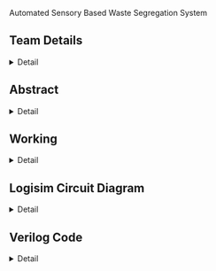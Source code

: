 Automated Sensory Based Waste Segregation System


<!-- First Section -->
## Team Details
<details>
  <summary>Detail</summary>

  > Semester: 3rd Sem B. Tech. CSE

  > Section: S1

  > Team : 20 


  > Member-1: 221CS111 , Arjun R , arjun.221cs111@nitk.edu.in , 9606236240

  > member-2: 221CS127 , Hari Hardhik , harihardhik.221cs127@nitk.edu.in , 9036242637

  > Member-3: 221CS148 , Samrudh M , samrudhm.221cs148@nitk.edu.in , 8088440953
</details>

<!-- Second Section -->
## Abstract
<details>
  <summary>Detail</summary>
  
  > This project introduces a Smart Dustbin system designed to automate waste segregation, addressing the environmental challenges posed by inefficient waste management practices. Traditional methods of sorting waste are labour-intensive and prone to error, leading to increased landfill waste. The motivation behind this project is to promote responsible waste management by efficiently separating recyclable and non-recyclable materials, reducing the environmental impact of waste disposal, and streamlining waste collection operations. <br/> <br/> The unique contribution of this system lies in its use of LEDs and two level sensors to identify and segregate recyclable items in real-time. Additionally, it adapts to local recycling guidelines, ensuring its effectiveness in various geographical locations. We have used the LEDs adroitly to display the bin capacity. The model remains impeccable at its job.
</details>

<!-- Third Section -->
## Working
<details>
  <summary>Detail</summary>

  > The smart bin has been ingeniously designed to tackle the challenge of waste segregation. With a strong emphasis on environmental sustainability and efficient recycling, this innovative system comprises two distinct compartments within the bin, each dedicated to handling specific types of waste: one for plastic waste and the other for non-plastic waste, including paper and cardboard. The reason for this segregation is that these materials follow separate recycling methods, necessitating a reliable and automated process for differentiation.<br/> <br/> 
Upon the disposal of a waste item into the smart bin, a highly sensitive infrared sensor immediately springs into action. This sensor plays a pivotal role in initiating the subsequent phases of the waste management process. It detects the incoming object and activates a sophisticated platform within the bin, where the waste is placed. This platform is equipped with soil sensors designed to assess the moisture content of the waste. This moisture data is crucial in distinguishing between plastic and non-plastic materials.<br/> <br/> 
The soil sensors provide an output of 1 if the waste is determined to be plastic and 0 if it is non-plastic. This binary output is then connected to a step motor, which orchestrates the movement of the platform. The step motor can rotate both clockwise and counter- clockwise based on the input received from the sensor. Depending on the sensor's determination, the platform efficiently drops the waste item
into the appropriate bin below, ensuring that plastic and non-plastic waste are separated effectively.<br/> <br/> 
The ingenuity of the system doesn't end here. To provide users and waste management personnel with real-time feedback on the bin's fill levels, the sensor output is also linked to a circuit that controls a series of LED lights. These LEDs illuminate every time a plastic item is deposited into the bin. The number of LEDs that light up serves as a visual indicator of how full each bin is. This makes it easy for those responsible for waste collection to identify which bin needs attention and timely emptying. Once a bin reaches its capacity, it can be cleared efficiently, thus optimizing waste management operations.<br/> <br/> 
Furthermore, this intelligent waste disposal system incorporates a routine maintenance feature. For example, if the smart bins are scheduled to be cleared daily at 6 am, a timer-controlled circuit is utilized to reset the LED lights back to zero at this specified time each day. This ensures a fresh start for monitoring bin fill levels and streamlines waste collection activities.<br/> <br/> 
For added convenience and flexibility, a reset button is also included in the design. This button allows for a manual reset of the LED lights at any time, regardless of the regular schedule. In cases where the bin has been cleared ahead of the scheduled time, the reset button can be used to reset the LED indicators, making the system adaptable to dynamic waste disposal needs.
In summary, the smart bin represents a remarkable leap forward in waste management technology. Its intelligent and automated features not only contribute to efficient waste segregation but also facilitate the optimization of waste collection operations, making it a valuable asset for environmentally conscious communities and organizations.

</details>

<!-- Fourth Section -->
## Logisim Circuit Diagram
<details>
  <summary>Detail</summary>

  > ![Alt text](T20-Logism-Snap-1.jpg)
</details>

<!-- Fifth Section -->
## Verilog Code
<details>
  <summary>Detail</summary>

  >   

    module T20_counter(clk, rst, count);
    input wire clk, rst;
    output reg [2:0]count = 0;

    always@ (posedge clk) 
        begin
            if(rst)
                count <= 0;
            else if (count == 3'b111)
                count <= 0;
            else 
                count <= count + 1'b1;
        end
    endmodule



Testbench:

    `include "T20_counter.v"
     module T20_counter_tb;
    
    reg rst, user_input;
    wire [2:0]plastic_count;

    counter c1(user_input, rst, plastic_count);

    initial
        begin
            $dumpfile("T20_counter.vcd");
            $dumpvars(0, T20_counter_tb);

            rst = 0;
            user_input = 0;
            
            repeat(10)
                begin
                    repeat(10)
                        begin
                            $monitor("%b", user_input);
                            user_input = {$random} % 2;
                            #2;
                        end 
                end
        end
    endmodule

</details>



